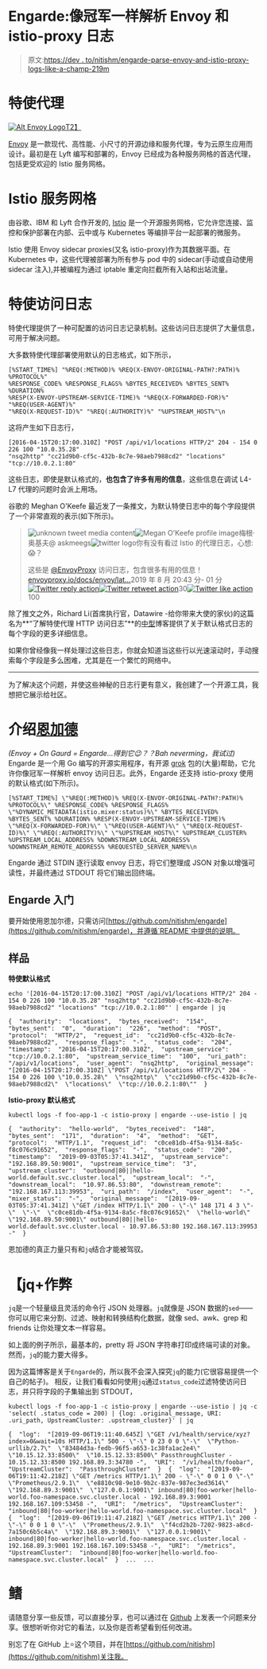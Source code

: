 # Engarde:像冠军一样解析 Envoy 和 istio-proxy 日志

> 原文:[https://dev . to/nitishm/engarde-parse-envoy-and-istio-proxy-logs-like-a-champ-219m](https://dev.to/nitishm/engarde-parse-envoy-and-istio-proxy-logs-like-a-champ-219m)

# [](#envoy-proxy)特使代理

[![Alt Envoy Logo](img/b98a449f31d4b3667e3eaee6fda334f8.png)T2】](https://res.cloudinary.com/practicaldev/image/fetch/s--GHmMN7-S--/c_limit%2Cf_auto%2Cfl_progressive%2Cq_auto%2Cw_880/https://raw.githubusercontent.com/envoyproxy/artwork/master/PNG/Envoy_Logo_Final_PANTONE.png)

[Envoy](https://www.envoyproxy.io/) 是一款现代、高性能、小尺寸的开源边缘和服务代理，专为云原生应用而设计。最初是在 Lyft 编写和部署的，Envoy 已经成为各种服务网格的首选代理，包括更受欢迎的 Istio 服务网格。

# [](#istio-service-mesh)Istio 服务网格

由谷歌、IBM 和 Lyft 合作开发的, [Istio](https://istio.io/) 是一个开源服务网格，它允许您连接、监控和保护部署在内部、云中或与 Kubernetes 等编排平台一起部署的微服务。

Istio 使用 Envoy sidecar proxies(又名 istio-proxy)作为其数据平面。在 Kubernetes 中，这些代理被部署为所有参与 pod 中的 sidecar(手动或自动使用 sidecar 注入),并被编程为通过 iptable 重定向拦截所有入站和出站流量。

# [](#envoy-access-logs)特使访问日志

特使代理提供了一种可配置的访问日志记录机制。这些访问日志提供了大量信息，可用于解决问题。

大多数特使代理部署使用默认的日志格式，如下所示，

```
[%START_TIME%] "%REQ(:METHOD)% %REQ(X-ENVOY-ORIGINAL-PATH?:PATH)% %PROTOCOL%"
%RESPONSE_CODE% %RESPONSE_FLAGS% %BYTES_RECEIVED% %BYTES_SENT% %DURATION%
%RESP(X-ENVOY-UPSTREAM-SERVICE-TIME)% "%REQ(X-FORWARDED-FOR)%" "%REQ(USER-AGENT)%"
"%REQ(X-REQUEST-ID)%" "%REQ(:AUTHORITY)%" "%UPSTREAM_HOST%"\n 
```

这将产生如下日志行，

```
[2016-04-15T20:17:00.310Z] "POST /api/v1/locations HTTP/2" 204 - 154 0 226 100 "10.0.35.28"
"nsq2http" "cc21d9b0-cf5c-432b-8c7e-98aeb7988cd2" "locations" "tcp://10.0.2.1:80" 
```

这些日志，即使是默认格式的，**也包含了许多有用的信息**，这些信息在调试 L4-L7 代理的问题时会派上用场。

谷歌的 Meghan O'Keefe 最近发了一条推文，为默认特使日志中的每个字段提供了一个非常直观的表示(如下所示)。

> ![unknown tweet media content](img/4df86d5531104635fb39c7bcb2fdc108.png)![Megan O'Keefe profile image](img/4aa5e3e638a18bf4411aa4664f408103.png)梅根·奥基夫@ askmeegs![twitter logo](img/65e26e35707d96169ec8af6b3cbf2003.png)你有没有看过 Istio 的代理日志，心想:😱？
> 
> 这些是 [@EnvoyProxy](https://twitter.com/EnvoyProxy) 访问日志，包含很多有用的信息！[envoyproxy.io/docs/envoy/lat…](https://t.co/SbV75hDrON)2019 年 8 月 20:43 分- 01 分[![Twitter reply action](img/269095962147c28351274afdd5486a48.png)](https://twitter.com/intent/tweet?in_reply_to=1157029140693995521)[![Twitter retweet action](img/771160ecf06ae3d4d7a7815c29c819c2.png)](https://twitter.com/intent/retweet?tweet_id=1157029140693995521)30[![Twitter like action](img/c077611ab2a5e0b4cd0c826ee7ae1e48.png)](https://twitter.com/intent/like?tweet_id=1157029140693995521)100

除了推文之外，Richard Li(首席执行官，Datawire -给你带来大使的家伙)的这篇名为**“了解特使代理 HTTP 访问日志”**的[中型](https://medium.com/understanding-envoy-proxy-and-ambassador-http-access-logs-fee7802a2ec5)博客提供了关于默认格式日志的每个字段的更多详细信息。

如果你曾经像我一样处理过这些日志，你就会知道当这些行以光速滚动时，手动搜索每个字段是多么困难，尤其是在一个繁忙的网络中。

* * *

为了解决这个问题，并使这些神秘的日志行更有意义，我创建了一个开源工具，我想把它展示给社区。

# [](#introducing-engarde)介绍[恩加德](https://github.com/nitishm/engarde)

*(Envoy + On Gaurd = Engarde...得到它😉？？Bah neverming，我试过)*
Engarde 是一个用 Go 编写的开源实用程序，有开源 [grok](//github.com/vjeantet/grok) 包的(大量)帮助，它允许你像冠军一样解析 envoy 访问日志。此外，Engarde 还支持 istio-proxy 使用的默认格式(如下所示)。

```
[%START_TIME%] \"%REQ(:METHOD)% %REQ(X-ENVOY-ORIGINAL-PATH?:PATH)% %PROTOCOL%\" %RESPONSE_CODE% %RESPONSE_FLAGS% \"%DYNAMIC_METADATA(istio.mixer:status)%\" %BYTES_RECEIVED% %BYTES_SENT% %DURATION% %RESP(X-ENVOY-UPSTREAM-SERVICE-TIME)% \"%REQ(X-FORWARDED-FOR)%\" \"%REQ(USER-AGENT)%\" \"%REQ(X-REQUEST-ID)%\" \"%REQ(:AUTHORITY)%\" \"%UPSTREAM_HOST%\" %UPSTREAM_CLUSTER% %UPSTREAM_LOCAL_ADDRESS% %DOWNSTREAM_LOCAL_ADDRESS% %DOWNSTREAM_REMOTE_ADDRESS% %REQUESTED_SERVER_NAME%\n 
```

Engarde 通过 STDIN 逐行读取 envoy 日志，将它们整理成 JSON 对象以增强可读性，并最终通过 STDOUT 将它们输出回终端。

## Engarde 入门

要开始使用恩加尔德，只需访问[https://github.com/nitishm/engarde](https://github.com/nitishm/engarde)，并遵循`README`中提供的说明。

## [](#sample)样品

**特使默认格式**

```
echo '[2016-04-15T20:17:00.310Z] "POST /api/v1/locations HTTP/2" 204 - 154 0 226 100 "10.0.35.28" "nsq2http" "cc21d9b0-cf5c-432b-8c7e-98aeb7988cd2" "locations" "tcp://10.0.2.1:80"' | engarde | jq 
```

```
{  "authority":  "locations",  "bytes_received":  "154",  "bytes_sent":  "0",  "duration":  "226",  "method":  "POST",  "protocol":  "HTTP/2",  "request_id":  "cc21d9b0-cf5c-432b-8c7e-98aeb7988cd2",  "response_flags":  "-",  "status_code":  "204",  "timestamp":  "2016-04-15T20:17:00.310Z",  "upstream_service":  "tcp://10.0.2.1:80",  "upstream_service_time":  "100",  "uri_path":  "/api/v1/locations",  "user_agent":  "nsq2http",  "original_message":  "[2016-04-15T20:17:00.310Z] \"POST /api/v1/locations HTTP/2\" 204 - 154 0 226 100 \"10.0.35.28\"  \"nsq2http\"  \"cc21d9b0-cf5c-432b-8c7e-98aeb7988cd2\"  \"locations\"  \"tcp://10.0.2.1:80\""  } 
```

**Istio-proxy 默认格式**

```
kubectl logs -f foo-app-1 -c istio-proxy | engarde --use-istio | jq 
```

```
{  "authority":  "hello-world",  "bytes_received":  "148",  "bytes_sent":  "171",  "duration":  "4",  "method":  "GET",  "protocol":  "HTTP/1.1",  "request_id":  "c0ce81db-4f5a-9134-8a5c-f8c076c91652",  "response_flags":  "-",  "status_code":  "200",  "timestamp":  "2019-09-03T05:37:41.341Z",  "upstream_service":  "192.168.89.50:9001",  "upstream_service_time":  "3",  "upstream_cluster":  "outbound|80||hello-world.default.svc.cluster.local",  "upstream_local":  "-",  "downstream_local":  "10.97.86.53:80",  "downstream_remote":  "192.168.167.113:39953",  "uri_path":  "/index",  "user_agent":  "-",  "mixer_status":  "-",  "original_message":  "[2019-09-03T05:37:41.341Z] \"GET /index HTTP/1.1\" 200 - \"-\" 148 171 4 3 \"-\"  \"-\"  \"c0ce81db-4f5a-9134-8a5c-f8c076c91652\"  \"hello-world\"  \"192.168.89.50:9001\" outbound|80||hello-world.default.svc.cluster.local - 10.97.86.53:80 192.168.167.113:39953 -"  } 
```

恩加德的真正力量只有和`jq`结合才能被驾驭。

# 【jq+作弊

`jq`是一个轻量级且灵活的命令行 JSON 处理器。`jq`就像是 JSON 数据的`sed`——你可以用它来分割、过滤、映射和转换结构化数据，就像 sed、awk、grep 和 friends 让你处理文本一样容易。

如上面的例子所示，最基本的，pretty 将 JSON 字符串打印成终端可读的对象。然而，`jq`的能力要大得多。

因为这篇博客是关于`Engarde`的，所以我不会深入探究`jq`的能力(它很容易提供一个自己的帖子)。
相反，让我们看看如何使用`jq`通过`status_code`过滤特使访问日志，并只将字段的子集输出到 STDOUT，

```
kubectl logs -f foo-app-1 -c istio-proxy | engarde --use-istio | jq -c 'select( .status_code = 200) | {log: .original_message, URI: .uri_path, UpstreamCluster: .upstream_cluster}' | jq 
```

```
{  "log":  "[2019-09-06T19:11:40.645Z] \"GET /v1/health/service/xyz?index=0&wait=10s HTTP/1.1\" 500 - \"-\" 0 23 0 0 \"-\"  \"Python-urllib/2.7\"  \"83484d3a-fedb-96f5-a653-1c38fa1ac2e4\"  \"10.15.12.33:8500\"  \"10.15.12.33:8500\" PassthroughCluster - 10.15.12.33:8500 192.168.89.3:34780 -",  "URI":  "/v1/health/foobar",  "UpstreamCluster":  "PassthroughCluster"  }  {  "log":  "[2019-09-06T19:11:42.218Z] \"GET /metrics HTTP/1.1\" 200 - \"-\" 0 0 1 0 \"-\"  \"Prometheus/2.9.1\"  \"e8810c98-9e10-9b2c-837e-987ec3ed3614\"  \"192.168.89.3:9001\"  \"127.0.0.1:9001\" inbound|80|foo-worker|hello-world.foo-namespace.svc.cluster.local - 192.168.89.3:9001 192.168.167.109:53458 -",  "URI":  "/metrics",  "UpstreamCluster":  "inbound|80|foo-worker|hello-world.foo-namespace.svc.cluster.local"  }  {  "log":  "[2019-09-06T19:11:47.218Z] \"GET /metrics HTTP/1.1\" 200 - \"-\" 0 0 1 0 \"-\"  \"Prometheus/2.9.1\"  \"f4cd2b2b-7202-9823-a8cd-7a150c6b5c4a\"  \"192.168.89.3:9001\"  \"127.0.0.1:9001\" inbound|80|foo-worker|hello-world.foo-namespace.svc.cluster.local - 192.168.89.3:9001 192.168.167.109:53458 -",  "URI":  "/metrics",  "UpstreamCluster":  "inbound|80|foo-worker|hello-world.foo-namespace.svc.cluster.local"  }  ...  ... 
```

# [](#fin)鳍

请随意分享一些反馈，可以直接分享，也可以通过在 [Github](https://github.com/nitishm) 上发表一个问题来分享。很想听听你对它的看法，以及你是否希望看到任何改进。

别忘了在 GitHub 上⭐这个项目，并在[https://github.com/nitishm](https://github.com/nitishm)关注我。
